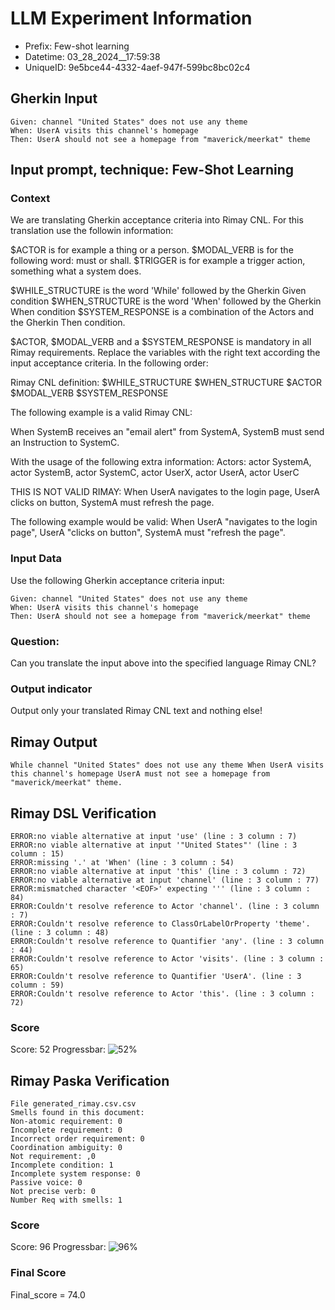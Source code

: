 

# LLM Experiment Information
* Prefix:   Few-shot learning
* Datetime: 03_28_2024__17:59:38
* UniqueID: 9e5bce44-4332-4aef-947f-599bc8bc02c4

        

## Gherkin Input
```
Given: channel "United States" does not use any theme
When: UserA visits this channel's homepage
Then: UserA should not see a homepage from "maverick/meerkat" theme
```
    



## Input prompt, technique: Few-Shot Learning


### Context
We are translating Gherkin acceptance criteria into Rimay CNL.
For this translation use the followin information:

$ACTOR is for example a thing or a person.
$MODAL_VERB is for  the following word: must or shall.
$TRIGGER is for example a trigger action, something what a system does.

$WHILE_STRUCTURE is the word 'While' followed by the Gherkin Given condition
$WHEN_STRUCTURE is the word  'When' followed by the Gherkin When condition
$SYSTEM_RESPONSE is a combination of the Actors and the Gherkin Then condition.

$ACTOR, $MODAL_VERB and a $SYSTEM_RESPONSE is mandatory in all Rimay requirements.
Replace the variables with the right text according the input acceptance criteria.
In the following order: 

Rimay CNL definition: $WHILE_STRUCTURE $WHEN_STRUCTURE   $ACTOR   $MODAL_VERB    $SYSTEM_RESPONSE

The following example is a valid Rimay CNL:

When SystemB receives an "email alert" from SystemA, SystemB must send an Instruction to SystemC.

With the usage of the following extra information:
Actors: actor SystemA, actor SystemB, actor SystemC, actor UserX, actor UserA, actor UserC

THIS IS NOT VALID RIMAY:
When UserA navigates to the login page, UserA clicks on button, SystemA must refresh the page.

The following example would be valid:
When UserA "navigates to the login page", UserA "clicks on button", SystemA must "refresh the page".
        

### Input Data
Use the following Gherkin acceptance criteria input: 
```
Given: channel "United States" does not use any theme
When: UserA visits this channel's homepage
Then: UserA should not see a homepage from "maverick/meerkat" theme
```

### Question:
Can you translate the input above into the specified language Rimay CNL?

### Output indicator
Output only your translated Rimay CNL text and nothing else!


## Rimay Output
```
While channel "United States" does not use any theme When UserA visits this channel's homepage UserA must not see a homepage from "maverick/meerkat" theme.
``` 
            


## Rimay DSL Verification
```
ERROR:no viable alternative at input 'use' (line : 3 column : 7)
ERROR:no viable alternative at input '"United States"' (line : 3 column : 15)
ERROR:missing '.' at 'When' (line : 3 column : 54)
ERROR:no viable alternative at input 'this' (line : 3 column : 72)
ERROR:no viable alternative at input 'channel' (line : 3 column : 77)
ERROR:mismatched character '<EOF>' expecting ''' (line : 3 column : 84)
ERROR:Couldn't resolve reference to Actor 'channel'. (line : 3 column : 7)
ERROR:Couldn't resolve reference to ClassOrLabelOrProperty 'theme'. (line : 3 column : 48)
ERROR:Couldn't resolve reference to Quantifier 'any'. (line : 3 column : 44)
ERROR:Couldn't resolve reference to Actor 'visits'. (line : 3 column : 65)
ERROR:Couldn't resolve reference to Quantifier 'UserA'. (line : 3 column : 59)
ERROR:Couldn't resolve reference to Actor 'this'. (line : 3 column : 72)

```
### Score
Score: 52
Progressbar: ![52%](https://progress-bar.dev/52)

            


## Rimay Paska Verification
```
File generated_rimay.csv.csv
Smells found in this document: 
Non-atomic requirement: 0
Incomplete requirement: 0
Incorrect order requirement: 0
Coordination ambiguity: 0
Not requirement: ,0
Incomplete condition: 1
Incomplete system response: 0
Passive voice: 0
Not precise verb: 0
Number Req with smells: 1

```
### Score
Score: 96
Progressbar: ![96%](https://progress-bar.dev/96)

            

### Final Score
Final_score = 74.0
